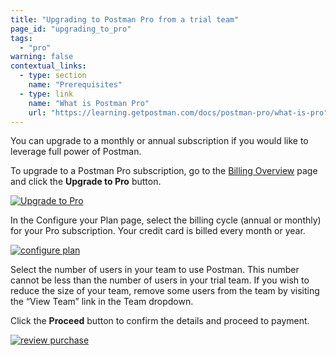 ```yaml
---
title: "Upgrading to Postman Pro from a trial team"
page_id: "upgrading_to_pro"
tags: 
  - "pro"
warning: false
contextual_links:
  - type: section
    name: "Prerequisites"
  - type: link
    name: "What is Postman Pro"
    url: "https://learning.getpostman.com/docs/postman-pro/what-is-pro"
---
```


 You can upgrade to a monthly or annual subscription if you would like to leverage full power of Postman.

To upgrade to a Postman Pro subscription, go to the [Billing Overview](https://go.postman.co/billing/overview) page and click the **Upgrade to Pro** button.

[![Upgrade to Pro](https://assets.postman.com/postman-docs/WS-upgrade-to-pro.png)](https://assets.postman.com/postman-docs/WS-upgrade-to-pro.png)

In the Configure your Plan page, select the billing cycle (annual or monthly) for your Pro subscription. Your credit card is billed every month or year.

[![configure plan](https://assets.postman.com/postman-docs/upgradingtrial1.png)](https://assets.postman.com/postman-docs/upgradingtrial1.png)

Select the number of users in your team to use Postman. This number cannot be less than the number of users in your trial team. If you wish to reduce the size of your team, remove some users from the team by visiting the “View Team” link in the Team dropdown.

Click the **Proceed** button to confirm the details and proceed to payment.  

[![review purchase](https://assets.postman.com/postman-docs/upgradingtrial2.png)](https://assets.postman.com/postman-docs/upgradingtrial2.png)

